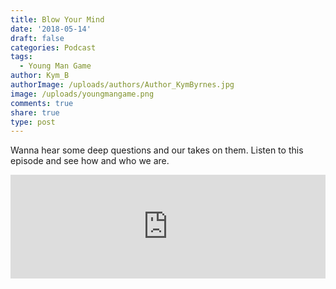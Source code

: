 ```yaml
---
title: Blow Your Mind
date: '2018-05-14'
draft: false
categories: Podcast
tags:
  - Young Man Game
author: Kym_B
authorImage: /uploads/authors/Author_KymByrnes.jpg
image: /uploads/youngmangame.png
comments: true
share: true
type: post
---
```

Wanna hear some deep questions and our takes on them. Listen to this episode and see how and who we are.

<iframe width="100%" height="166" scrolling="no" frameborder="no" src="https://w.soundcloud.com/player/?url=https%3A//api.soundcloud.com/tracks/444105210&amp;color=ff5500"></iframe>
